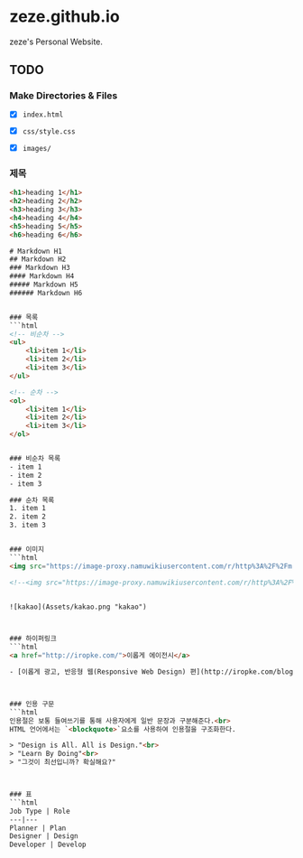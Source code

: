 # zeze.github.io

zeze's Personal Website.

## TODO

### Make Directories & Files

- [x] `index.html`
- [x] `css/style.css`
- [x] `images/`


### 제목 
```html
<h1>heading 1</h1>
<h2>heading 2</h2>
<h3>heading 3</h3>
<h4>heading 4</h4>
<h5>heading 5</h5>
<h6>heading 6</h6>

# Markdown H1
## Markdown H2
### Markdown H3
#### Markdown H4
##### Markdown H5
###### Markdown H6


### 목록
```html
<!-- 비순차 -->
<ul>
	<li>item 1</li>
	<li>item 2</li>
	<li>item 3</li>
</ul>

<!-- 순차 -->
<ol>
	<li>item 1</li>
	<li>item 2</li>
	<li>item 3</li>
</ol>


### 비순차 목록
- item 1
- item 2
- item 3

### 순차 목록
1. item 1
2. item 2
3. item 3


### 이미지
```html
<img src="https://image-proxy.namuwikiusercontent.com/r/http%3A%2F%2Fm.jobnjoy.com%2Ffiles%2Feditor%2F1455847733073_1.png" alt="kakao">

<!--<img src="https://image-proxy.namuwikiusercontent.com/r/http%3A%2F%2Fm.jobnjoy.com%2Ffiles%2Feditor%2F1455847733073_1.png" alt="kakao" width="100" height="100"> -->


![kakao](Assets/kakao.png "kakao")



### 하이퍼링크
```html
<a href="http://iropke.com/">이롭게 에이전시</a>

- [이롭게 광고, 반응형 웹(Responsive Web Design) 편](http://iropke.com/blog/archives/4436)



### 인용 구문
```html
인용절은 보통 들여쓰기를 통해 사용자에게 일반 문장과 구분해준다.<br>
HTML 언어에서는 `<blockquote>`요소를 사용하여 인용절을 구조화한다.

> "Design is All. All is Design."<br>
> "Learn By Doing"<br>
> "그것이 최선입니까? 확실해요?"



### 표 
```html
Job Type | Role
---|---
Planner | Plan
Designer | Design
Developer | Develop
